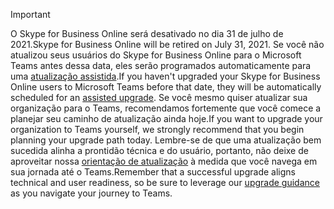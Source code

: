 > [!IMPORTANT]
> <span data-ttu-id="44493-101">O Skype for Business Online será desativado no dia 31 de julho de 2021.</span><span class="sxs-lookup"><span data-stu-id="44493-101">Skype for Business Online will be retired on July 31, 2021.</span></span> <span data-ttu-id="44493-102">Se você não atualizou seus usuários do Skype for Business Online para o Microsoft Teams antes dessa data, eles serão programados automaticamente para uma [atualização assistida](/microsoftteams/upgrade-assisted).</span><span class="sxs-lookup"><span data-stu-id="44493-102">If you haven't upgraded your Skype for Business Online users to Microsoft Teams before that date, they will be automatically scheduled for an [assisted upgrade](/microsoftteams/upgrade-assisted).</span></span> <span data-ttu-id="44493-103">Se você mesmo quiser atualizar sua organização para o Teams, recomendamos fortemente que você comece a planejar seu caminho de atualização ainda hoje.</span><span class="sxs-lookup"><span data-stu-id="44493-103">If you want to upgrade your organization to Teams yourself, we strongly recommend that you begin planning your upgrade path today.</span></span> <span data-ttu-id="44493-104">Lembre-se de que uma atualização bem sucedida alinha a prontidão técnica e do usuário, portanto, não deixe de aproveitar nossa [orientação de atualização](/microsoftteams/upgrade-start-here) à medida que você navega em sua jornada até o Teams.</span><span class="sxs-lookup"><span data-stu-id="44493-104">Remember that a successful upgrade aligns technical and user readiness, so be sure to leverage our [upgrade guidance](/microsoftteams/upgrade-start-here) as you navigate your journey to Teams.</span></span>
